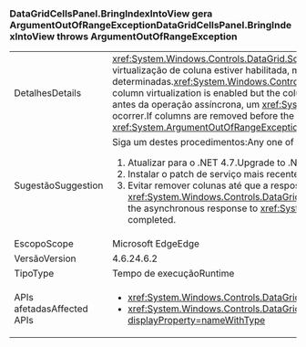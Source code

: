 ### <a name="datagridcellspanelbringindexintoview-throws-argumentoutofrangeexception"></a><span data-ttu-id="5fba6-101">DataGridCellsPanel.BringIndexIntoView gera ArgumentOutOfRangeException</span><span class="sxs-lookup"><span data-stu-id="5fba6-101">DataGridCellsPanel.BringIndexIntoView throws ArgumentOutOfRangeException</span></span>

|   |   |
|---|---|
|<span data-ttu-id="5fba6-102">Detalhes</span><span class="sxs-lookup"><span data-stu-id="5fba6-102">Details</span></span>|<span data-ttu-id="5fba6-103"><xref:System.Windows.Controls.DataGrid.ScrollIntoView(System.Object)> será executado assincronamente quando a virtualização de coluna estiver habilitada, mas as larguras das colunas ainda não estiverem determinadas.</span><span class="sxs-lookup"><span data-stu-id="5fba6-103"><xref:System.Windows.Controls.DataGrid.ScrollIntoView(System.Object)> will work asynchronously when column virtualization is enabled but the column widths have not yet been determined.</span></span>  <span data-ttu-id="5fba6-104">Se as colunas forem removidas antes da operação assíncrona, um <xref:System.ArgumentOutOfRangeException?displayProperty=name> poderá ocorrer.</span><span class="sxs-lookup"><span data-stu-id="5fba6-104">If columns are removed before the asynchronous work happens, an <xref:System.ArgumentOutOfRangeException?displayProperty=name> can occur.</span></span>|
|<span data-ttu-id="5fba6-105">Sugestão</span><span class="sxs-lookup"><span data-stu-id="5fba6-105">Suggestion</span></span>|<span data-ttu-id="5fba6-106">Siga um destes procedimentos:</span><span class="sxs-lookup"><span data-stu-id="5fba6-106">Any one of the following:</span></span><ol><li><span data-ttu-id="5fba6-107">Atualizar para o .NET 4.7.</span><span class="sxs-lookup"><span data-stu-id="5fba6-107">Upgrade to .NET 4.7.</span></span></li><li><span data-ttu-id="5fba6-108">Instalar o patch de serviço mais recente para o .NET 4.6.2.</span><span class="sxs-lookup"><span data-stu-id="5fba6-108">Install the latest servicing patch for .NET 4.6.2.</span></span></li><li><span data-ttu-id="5fba6-109">Evitar remover colunas até que a resposta assíncrona ao método <xref:System.Windows.Controls.DataGrid.ScrollIntoView(System.Object)> seja concluída.</span><span class="sxs-lookup"><span data-stu-id="5fba6-109">Avoid removing columns until the asynchronous response to <xref:System.Windows.Controls.DataGrid.ScrollIntoView(System.Object)> has completed.</span></span></li></ol>|
|<span data-ttu-id="5fba6-110">Escopo</span><span class="sxs-lookup"><span data-stu-id="5fba6-110">Scope</span></span>|<span data-ttu-id="5fba6-111">Microsoft Edge</span><span class="sxs-lookup"><span data-stu-id="5fba6-111">Edge</span></span>|
|<span data-ttu-id="5fba6-112">Versão</span><span class="sxs-lookup"><span data-stu-id="5fba6-112">Version</span></span>|<span data-ttu-id="5fba6-113">4.6.2</span><span class="sxs-lookup"><span data-stu-id="5fba6-113">4.6.2</span></span>|
|<span data-ttu-id="5fba6-114">Tipo</span><span class="sxs-lookup"><span data-stu-id="5fba6-114">Type</span></span>|<span data-ttu-id="5fba6-115">Tempo de execução</span><span class="sxs-lookup"><span data-stu-id="5fba6-115">Runtime</span></span>|
|<span data-ttu-id="5fba6-116">APIs afetadas</span><span class="sxs-lookup"><span data-stu-id="5fba6-116">Affected APIs</span></span>|<ul><li><xref:System.Windows.Controls.DataGrid.ScrollIntoView(System.Object)?displayProperty=nameWithType></li><li><xref:System.Windows.Controls.DataGrid.ScrollIntoView(System.Object,System.Windows.Controls.DataGridColumn)?displayProperty=nameWithType></li></ul>|

